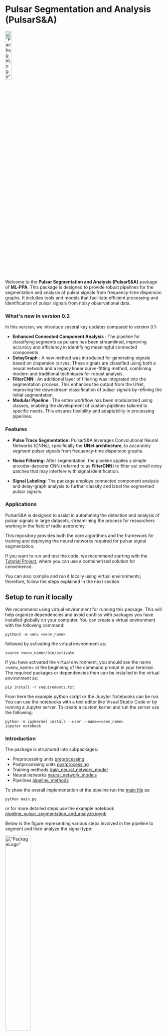 # Pulsar Segmentation and Analysis (PulsarS&A)

<img src="docs/graphics_folder/logo.png" alt= “PackageLogo” width=20% height=20%>

Welcome to the **Pulsar Segmentation and Analysis (PulsarS&A)** package of **ML-PPA**. This package is designed to provide robust pipelines for the segmentation and analysis of pulsar signals from frequency-time dispersion graphs. It includes tools and models that facilitate efficient processing and identification of pulsar signals from noisy observational data.

### What's new in version 0.2

In this version, we introduce several key updates compared to version 0.1:

- **Enhanced Connected Component Analysis** : The pipeline for classifying segments as pulsars has been streamlined, improving accuracy and efficiency in identifying meaningful connected components
- **DelayGraph** : A new method was introduced for generating signals based on dispersion curves. These signals are classified using both a neural network and a legacy linear curve-fitting method, combining modern and traditional techniques for robust analysis.
- **FilterCNN** : An additional layer of filtering was integrated into the segmentation process. This enhances the output from the UNet, improving the downstream classification of pulsar signals by refining the initial segmentation.
- **Modular Pipeline** : The entire workflow has been modularized using classes, enabling the development of custom pipelines tailored to specific needs. This ensures flexibility and adaptability in processing pipelines.

### Features

- **Pulse Trace Segmentation:** PulsarS&A leverages Convolutional Neural Networks (CNNs), specifically the **UNet architecture**, to accurately segment pulsar signals from frequency-time dispersion graphs.
  
- **Noise Filtering:** After segmentation, the pipeline applies a simple encoder-decoder CNN (referred to as **FilterCNN**) to filter out small noisy patches that may interfere with signal identification.

- **Signal Labeling:** The package employs connected component analysis and delay-graph analysis to further classify and label the segmented pulsar signals.

### Applications

PulsarS&A is designed to assist in automating the detection and analysis of pulsar signals in large datasets, streamlining the process for researchers working in the field of radio astronomy.

This repository provides both the core algorithms and the framework for training and deploying the neural networks required for pulsar signal segmentation.

If you want to run and test the code, we recommend starting with the  [Tutorial Project](https://gitlab.com/ml-ppa/tutorial_project), where you can use a containerized solution for convenience. 

You can also compile and run it locally using virtual environments; therefore, follow the steps explained in the next section. 

## Setup to run it locally
We recommend using virtual environment for running this package. This will help organize dependencies and avoid conflics with packages you have installed globally on your computer. You can create a virtual environment with the following command:

```
python3 -m venv <venv_name>
``` 
followed by activating the virtual environment as:
```
source <venv_name>/bin/activate
```
If you have activated the virtual environment, you should see the name <venv_name> at the beginning of the command prompt in your terminal. The required packages or dependencies then can be installed in the virtual environment as:
```
pip install -r requirements.txt
```
From here the example python script or the Jupyter Notebooks can be run. You can use the notebooks with a text editor like Visual Studio Code or by running a Jupyter server. To create a custom kernel and run the server use the following:
```
python -m ipykernel install --user --name=<venv_name>
jupyter notebook
```
### Introduction
The package is structured into subpackages:
* Preprocessing units [preprocessing](src/pulsar_analysis/preprocessing.py) 
* Postprocessing units [postprocessing](src/pulsar_analysis/preprocessing.py) 
* Training methods [train_neural_network_model](src/pulsar_analysis/train_neural_network_model.py)  
* Neural networks [neural_network_models](src/pulsar_analysis/neural_network_models.py) 
* Pipelines [pipeline_methods](src/pulsar_analysis/pipeline_methods.py)

To show the overall implementation of the pipeline run the [main file](./main.py) as:
```
python main.py
```
or for more detailed steps use the example notebook [pipeline_pulsar_segmentation_and_analyze.ipynb](./examples/pipeline_pulsar_segmentation_and_analyze.ipynb)

Below is the figure representing various steps involved in the pipeline to segment and then analyze the signal type:

<img src="docs/graphics_folder/pipeline.png" alt= “PackageLogo” width=40% height=40%>


### Implementation
This package is implemented in the ML-PPA pipeline as follows:
1. Synthetic data generation. 
2. Model training (UNet, FilterCNN, CNN1D)
3. Test on real data

#### Synthetic data generation
(Please refer to ML-PPA/PulsarDT for details)

#### Model training
*_**NOTE**: Only important code blocks are illustrated below. Please do the necessary imports before running the code snippets_*  

**Step 1**: Load trainable data set
```
from src.pulsar_analysis.train_neural_network_model import ImageToMaskDataset,InMaskToMaskDataset,SignalToLabelDataset
image_mask_train_dataset = ImageToMaskDataset(
                        image_tag = image_tag,
                        mask_tag= mask_tag,
                        image_directory = image_directory,
                        mask_directory = mask_directory,
                        image_engine=image_preprocessing_engine,
                        mask_engine=mask_preprocessing_engine
                        )
inmask_mask_train_dataset = InMaskToMaskDataset(
                        image_tag = image_tag,
                        mask_tag= mask_tag,
                        image_directory = image_directory,
                        mask_directory = mask_directory,
                        mask_maker_engine=mask_maker_engine,
                        image_engine=image_preprocessing_engine,
                        mask_engine=mask_preprocessing_engine
                        )

signal_label_train_dataset = SignalToLabelDataset(mask_tag=mask_tag,
                                            mask_directory=mask_directory,
                                            mask_engine=mask_preprocessing_engine,
                                            )
```
Below is an example of an image and mask pair:  

<img src="docs/graphics_folder/image_mask_pair_p2.png" alt= “ImageMaskPair” width=30% height=30%> 

**Step 2**: Initialize trainers and train 

```
from src.pulsar_analysis.train_neural_network_model import TrainSignalToLabelModel,SignalToLabelDataset

store_trained_model_image2mask_at = './syn_data/model/trained_Unet_test_v0.pt'
image2mask_network_trainer = TrainImageToMaskNetworkModel(
                                model=UNet(),
                                num_epochs=10,
                                store_trained_model_at=store_trained_model_image2mask_at, #: Define path to store model params
                                loss_criterion = WeightedBCELoss(pos_weight=3,neg_weight=1)                                
                                )

store_trained_model_inmask2mask_at = './syn_data/model/trained_FilterCNN_test_v0.pt'
inmask2mask_network_trainer = TrainImageToMaskNetworkModel(
                                model= FilterCNN(),
                                num_epochs=3,
                                store_trained_model_at=store_trained_model_inmask2mask_at, #: Define path to store model params
                                loss_criterion = WeightedBCELoss(pos_weight=1,neg_weight=1)                               
                                )

store_trained_model_signal2label_at: str = './syn_data/model/trained_CNN1D_test_v0.pt'
signal2label_network_trainer = TrainSignalToLabelModel(
                                model=CNN1D(),
                                num_epochs=20,
                                loss_criterion=WeightedBCELoss(pos_weight=1,neg_weight=1),
                                store_trained_model_at=store_trained_model_signal2label_at, #: Define path to store model params                                                               
                                )
image2mask_network_trainer(image_mask_pairset=image_mask_train_dataset)
inmask2mask_network_trainer(image_mask_pairset=inmask_mask_train_dataset)
signal2label_network_trainer(signal_label_pairset=signal_label_train_dataset)
```


**Step 3**: Load trained networks to pipelines and test the result

```
from src.pulsar_analysis.pipeline_methods import PipelineImageToFilterDelGraphtoIsPulsar,PipelineImageToFilterToCCtoLabels
ppl1f = PipelineImageToFilterDelGraphtoIsPulsar(image_to_mask_network=UNet(),
                                        trained_image_to_mask_network_path=store_trained_model_image2mask_at,
                                        mask_filter_network=FilterCNN(),
                                        trained_mask_filter_network_path=store_trained_model_inmask2mask_at,
                                        signal_to_label_network=CNN1D(),
                                        trained_signal_to_label_network=store_trained_model_signal2label_at)

ppl2f = PipelineImageToFilterToCCtoLabels(image_to_mask_network=UNet(),
                                trained_image_to_mask_network_path=store_trained_model_image2mask_at,
                                mask_filter_network=FilterCNN(),
                                trained_mask_filter_network_path=store_trained_model_inmask2mask_at,
                                min_cc_size_threshold=5)

ppl1f.test_on_real_data_from_npy_files(image_data_set=data_subset[:,:,:],image_label_set=data_label_subset[:],plot_details=True,plot_randomly=True,batch_size=2)
ppl2f.test_on_real_data_from_npy_files(image_data_set=data_subset[:,:,:],image_label_set=data_label_subset[:],plot_randomly=True,batch_size=2)
```


Below is an example of an fake real pulsar segementation followed by labelling: 

<img src="docs/graphics_folder/pipeline_result.png" alt= “ImageMaskPair” width=50% height=50%>

*_**NOTE**: Here the segementation process is acheived using a very small training batch (size: 500) in the local machine. The process can be improved by having a large training batch size with wide range of pulse types. Also we are working on improving the UNet model for better results_*


## Authors and acknowledgment
**Authors**: Tanumoy Saha   
**Acknowledgment**: We would like to acknowledge PUNCH4NFDI and InterTwin consortium for the funding and the members of TA5 for their valuable support 

## License
Free to use GNU GENERAL PUBLIC LICENSE Version 3.

## Project status
Initial stage of development (Version: 0.2).

